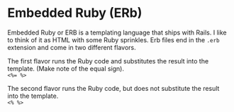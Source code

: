 # Embedded Ruby (ERb)

Embedded Ruby or ERB is a templating language that ships with Rails. I like to
think of it as HTML with some Ruby sprinkles.
Erb files end in the `.erb` extension and come in two different flavors.

The first flavor runs the Ruby code and substitutes the result into the template. (Make note of the equal sign). <br>
`<%= %>`

The second flavor runs the Ruby code, but does not substitute the result into the template. <br>
`<% %>`
